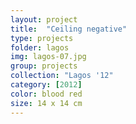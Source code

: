```yaml
---
layout: project
title:  "Ceiling negative"
type: projects
folder: lagos
img: lagos-07.jpg
group: projects
collection: "Lagos '12"
category: [2012]
color: blood red 
size: 14 x 14 cm
---
```



